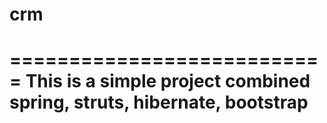 #                     crm
===========================
This is a simple project combined spring, struts, hibernate, bootstrap
===========================
